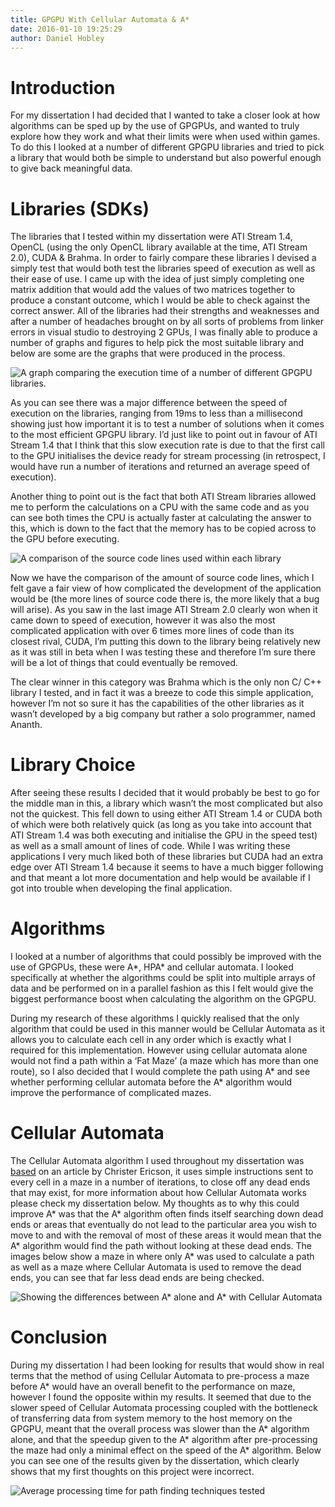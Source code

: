 ```yaml
---
title: GPGPU With Cellular Automata & A*
date: 2016-01-10 19:25:29
author: Daniel Hobley
---
```


# Introduction
For my dissertation I had decided that I wanted to take a closer look at how algorithms can be sped up by the use of GPGPUs, and wanted to truly explore how they work and what their limits were when used within games. To do this I looked at a number of different GPGPU libraries and tried to pick a library that would both be simple to understand but also powerful enough to give back meaningful data.

# Libraries (SDKs)
The libraries that I tested within my dissertation were ATI Stream 1.4, OpenCL (using the only OpenCL library available at the time, ATI Stream 2.0), CUDA & Brahma. In order to fairly compare these libraries I devised a simply test that would both test the libraries speed of execution as well as their ease of use. I came up with the idea of just simply completing one matrix addition that would add the values of two matrices together to produce a constant outcome, which I would be able to check against the correct answer. All of the libraries had their strengths and weaknesses and after a number of headaches brought on by all sorts of problems from linker errors in visual studio to destroying 2 GPUs, I was finally able to produce a number of graphs and figures to help pick the most suitable library and below are some are the graphs that were produced in the process.

![A graph comparing the execution time of a number of different GPGPU libraries.](images/diss_execution_time.png)

As you can see there was a major difference between the speed of execution on the  libraries, ranging from 19ms to less than a millisecond showing just how important it is to test a number of solutions when it comes to the most efficient GPGPU library. I’d just like to point out in favour of ATI Stream 1.4 that I think that this slow execution rate is due to that the first call to the GPU initialises the device ready for stream processing (in retrospect, I would have run a number of iterations and returned an average speed of execution).

Another thing to point out is the fact that both ATI Stream libraries allowed me to perform the calculations on a CPU with the same code and as you can see both times the CPU is actually faster at calculating the answer to this, which is down to the fact that the memory has to be copied across to the GPU before executing.

![A comparison of the source code lines used within each library](images/diss_source_code.png)

Now we have the comparison of the amount of source code lines, which I felt gave a fair view of how complicated the development of the application would be (the more lines of source code there is, the more likely that a bug will arise). As you saw in the last image ATI Stream 2.0 clearly won when it came down to speed of execution, however it was also the most complicated application with over 6 times more lines of code than its closest rival, CUDA, I’m putting this down to the library being relatively new as it was still in beta when I was testing these and therefore I’m sure there will be a lot of things that could eventually be removed.

The clear winner in this category was Brahma which is the only non C/ C++ library I tested, and in fact it was a breeze to code this simple application, however I’m not so sure it has the capabilities of the other libraries as it wasn’t developed by a big company but rather a solo programmer, named Ananth.

# Library Choice
After seeing these results I decided that it would probably be best to go for the middle man in this, a library which wasn’t the most complicated but also not the quickest. This fell down to using either ATI Stream 1.4 or CUDA both of which were both relatively quick (as long as you take into account that ATI Stream 1.4 was both executing and initialise the GPU in the speed test) as well as a small amount of lines of code. While I was writing these applications I very much liked both of these libraries but CUDA had an extra edge over ATI Stream 1.4 because it seems to have a much bigger following and that meant a lot more documentation and help would be available if I got into trouble when developing the final application.

# Algorithms

I looked at a number of algorithms that could possibly be improved with the use of GPGPUs, these were A*, HPA* and cellular automata. I looked specifically at whether the algorithms could be split into multiple arrays of data and be performed on in a parallel fashion as this I felt would give the biggest performance boost when calculating the algorithm on the GPGPU.

During my research of these algorithms I quickly realised that the only algorithm that could be used in this manner would be Cellular Automata as it allows you to calculate each cell in any order which is exactly what I required for this implementation. However using cellular automata alone would not find a path within a ‘Fat Maze’ (a maze which has more than one route), so I also decided that I would complete the path using A* and see whether performing cellular automata before the A* algorithm would improve the performance of complicated mazes.

# Cellular Automata

The Cellular Automata algorithm I used throughout my dissertation was [based](http://realtimecollisiondetection.net/blog/?p=57) on an article by Christer Ericson, it uses simple instructions sent to every cell in a maze in a number of iterations, to close off any dead ends that may exist, for more information about how Cellular Automata works please check my dissertation below. My thoughts as to why this could improve A* was that the A* algorithm often finds itself searching down dead ends or areas that eventually do not lead to the particular area you wish to move to and with the removal of most of these areas it would mean that the A* algorithm would find the path without looking at these dead ends. The images below show a maze in where only A* was used to calculate a path as well as a maze where Cellular Automata is used to remove the dead ends, you can see that far less dead ends are being checked.

![Showing the differences between A* alone and A* with Cellular Automata](images/diss_cellular_automata_a.png)

# Conclusion

During my dissertation I had been looking for results that would show in real terms that the method of using Cellular Automata to pre-process a maze before A* would have an overall benefit to the performance on maze, however I found the opposite within my results. It seemed that due to the slower speed of Cellular Automata processing coupled with the bottleneck of transferring data from system memory to the host memory on the GPGPU, meant that the overall process was slower than the A* algorithm alone, and that the speedup given to the A* algorithm after pre-processing the maze had only a minimal effect on the speed of the A* algorithm. Below you can see one of the results given by the dissertation, which clearly shows that my first thoughts on this project were incorrect.

![Average processing time for path finding techniques tested](images/diss_avg_calc_speeds.png)